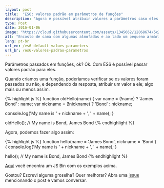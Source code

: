```yaml
---
layout: post
title:  "ES6: valores padrão em parâmetros de funções"
description: "Agora é possível atribuir valores a parâmetros caso eles não sejam passados o/"
type: Post
date: 2016-01-06
image: "https://cloud.githubusercontent.com/assets/1345662/12068674/5c23b1b6-aff9-11e5-8118-2d1b6ddbab78.jpg"
alt: "Encosto de cama com algumas almofadas e ao lado um pequeno armário com um despertador em cima"
lang: pt-br
url_en: /es6-default-values-parameters
url_br: /es6-valores-padrao-parametros
---
```


Parâmetros passados em funções, ok? Ok. Com ES6 é possível passar valores padrão para eles.

Quando criamos uma função, poderíamos verificar se os valores foram passados ou não, e dependendo da resposta, atribuir um valor a ele; algo mais ou menos assim.

{% highlight js %}
function oldHello(name) {
  var name = (!name) ? 'James Bond' : name;
  var nickname = (!nickname) ? 'Bond' : nickname;
  
  console.log('My name is ' + nickname + ', ' + name);
}

oldHello();
// My name is Bond, James Bond
{% endhighlight %}

Agora, podemos fazer algo assim:

{% highlight js %}
function hello(name = 'James Bond', nickname = 'Bond') {
  console.log('My name is ' + nickname + ', ' + name);
}

hello();
// My name is Bond, James Bond
{% endhighlight %}

[Aqui](http://jsbin.com/kofifu/edit?js,console) você encontra um JS Bin com os exemplos acima.

Gostou? Escrevi alguma groselha? Quer melhorar? Abra uma [issue](https://github.com/raphaelfabeni/raphaelfabeni.github.io/issues) mencionando o post e vamos conversar.
